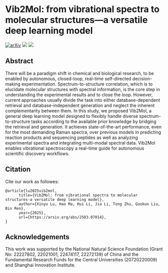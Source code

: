 # Vib2Mol: from vibrational spectra to molecular structures—a versatile deep learning model
[![arXiv](https://img.shields.io/badge/arXiv-2503.07014-c72c2c.svg)](https://arxiv.org/abs/2503.07014)
[![](https://img.shields.io/badge/huggingface-checkpoints-dd9029)](https://huggingface.co/xinyulu/vib2mol)
[![](https://img.shields.io/badge/figshare-datasets-2243da)](https://doi.org/10.6084/m9.figshare.28579832)

## Abstract
There will be a paradigm shift in chemical and biological research, to be enabled by autonomous, closed-loop, real-time self-directed decision-making experimentation. Spectrum-to-structure correlation, which is to elucidate molecular structures with spectral information, is the core step in understanding the experimental results and to close the loop. However, current approaches usually divide the task into either database-dependent retrieval and database-independent generation and neglect the inherent complementarity between them. In this study, we proposed Vib2Mol, a general deep learning model designed to flexibly handle diverse spectrum-to-structure tasks according to the available prior knowledge by bridging the retrieval and generation. It achieves state-of-the-art performance, even for the most demanding Raman spectra, over previous models in predicting reaction products and sequencing peptides as well as analyzing experimental spectra and integrating multi-modal spectral data. Vib2Mol enables vibrational spectroscopy a real-time guide for autonomous scientific discovery workflows.

## Citation
Cite our work as followes:
```
@article{lu2025vib2mol,
      title={Vib2Mol: from vibrational spectra to molecular structures-a versatile deep learning model}, 
      author={Xinyu Lu, Hao Ma, Hui Li, Jia Li, Tong Zhu, Guokun Liu, Bin Ren},
      year={2025},
      url={https://arxiv.org/abs/2503.07014}, 
}
```

## Acknowledgements
This work was supported by the National Natural Science Foundation (Grant No: 22227802, 22021001, 22474117, 22272139) of China and the Fundamental Research Funds for the Central Universities (20720220009) and Shanghai Innovation Institute.